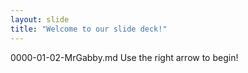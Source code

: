 ```yaml
---
layout: slide
title: "Welcome to our slide deck!"
---
```

0000-01-02-MrGabby.md
Use the right arrow to begin!

